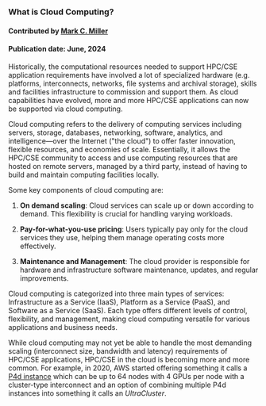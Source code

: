 ### What is Cloud Computing?

#### Contributed by [Mark C. Miller](https://github.com/markcmiller86)

#### Publication date: June, 2024

<!--deck start-->
Historically, the computational resources needed to support HPC/CSE application requirements have involved a lot of specialized hardware (e.g. platforms, interconnects, networks, file systems and archival storage), skills and facilities infrastructure to commission and support them.
As cloud capabilities have evolved, more and more HPC/CSE applications can now be supported via cloud computing.
<!--deck end-->

<!--body start--->
Cloud computing refers to the delivery of computing services including servers, storage, databases, networking, software, analytics, and intelligence—over the Internet ("the cloud") to offer faster innovation, flexible resources, and economies of scale.
Essentially, it allows the HPC/CSE community to access and use computing resources that are hosted on remote servers, managed by a third party, instead of having to build and maintain computing facilities locally.

Some key components of cloud computing are:

1. **On demand scaling**: Cloud services can scale up or down according to demand.
   This flexibility is crucial for handling varying workloads.

2. **Pay-for-what-you-use pricing**: Users typically pay only for the cloud services they use, helping them manage operating costs more effectively.

3. **Maintenance and Management**: The cloud provider is responsible for hardware and infrastructure software maintenance, updates, and regular improvements.

Cloud computing is categorized into three main types of services: Infrastructure as a Service (IaaS), Platform as a Service (PaaS), and Software as a Service (SaaS). Each type offers different levels of control, flexibility, and management, making cloud computing versatile for various applications and business needs.

While cloud computing may not yet be able to handle the most demanding scaling (interconnect size, bandwidth and latency) requirements of HPC/CSE applications, HPC/CSE in the cloud is becoming more and more common.
For example, in 2020, AWS started offering something it calls a [P4d instance](https://aws.amazon.com/ec2/instance-types/p4/) which can be up to 64 nodes with 4 GPUs per node with a cluster-type interconnect and an option of combining multiple P4d instances into something it calls an *UltraCluster*.
<!--body end--->

<!---
Publish: yes
Pinned: yes
Topics: cloud computing
--->
